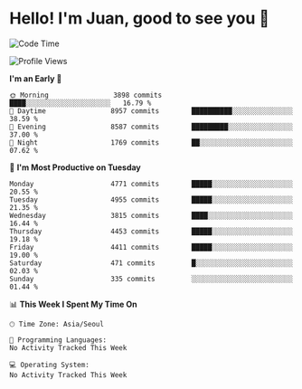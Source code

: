 # Hello! I'm Juan, good to see you 👋

<!--
**Y-k-Y/Y-k-Y** is a ✨ _special_ ✨ repository because its `README.md` (this file) appears on your GitHub profile.

Here are some ideas to get you started:

- 🔭 I’m currently working on ...
- 🌱 I’m currently learning ...
- 👯 I’m looking to collaborate on ...
- 🤔 I’m looking for help with ...
- 💬 Ask me about ...
- 📫 How to reach me: ...
- 😄 Pronouns: ...
- ⚡ Fun fact: ...
-->
<!--
![Profile views](https://gpvc.arturio.dev/Y-k-Y)

[![Omid Nikrah StackOverflow](https://github-readme-stackoverflow.vercel.app/?userID=9517076)](https://stackoverflow.com/users/9517076/i-have-10-fingers)
-->

<!--START_SECTION:waka-->
![Code Time](http://img.shields.io/badge/Code%20Time-1%2C772%20hrs%2052%20mins-blue)

![Profile Views](http://img.shields.io/badge/Profile%20Views-0-blue)

**I'm an Early 🐤** 

```text
🌞 Morning                3898 commits        ████░░░░░░░░░░░░░░░░░░░░░   16.79 % 
🌆 Daytime                8957 commits        ██████████░░░░░░░░░░░░░░░   38.59 % 
🌃 Evening                8587 commits        █████████░░░░░░░░░░░░░░░░   37.00 % 
🌙 Night                  1769 commits        ██░░░░░░░░░░░░░░░░░░░░░░░   07.62 % 
```
📅 **I'm Most Productive on Tuesday** 

```text
Monday                   4771 commits        █████░░░░░░░░░░░░░░░░░░░░   20.55 % 
Tuesday                  4955 commits        █████░░░░░░░░░░░░░░░░░░░░   21.35 % 
Wednesday                3815 commits        ████░░░░░░░░░░░░░░░░░░░░░   16.44 % 
Thursday                 4453 commits        █████░░░░░░░░░░░░░░░░░░░░   19.18 % 
Friday                   4411 commits        █████░░░░░░░░░░░░░░░░░░░░   19.00 % 
Saturday                 471 commits         █░░░░░░░░░░░░░░░░░░░░░░░░   02.03 % 
Sunday                   335 commits         ░░░░░░░░░░░░░░░░░░░░░░░░░   01.44 % 
```


📊 **This Week I Spent My Time On** 

```text
🕑︎ Time Zone: Asia/Seoul

💬 Programming Languages: 
No Activity Tracked This Week

💻 Operating System: 
No Activity Tracked This Week
```


<!--END_SECTION:waka-->
